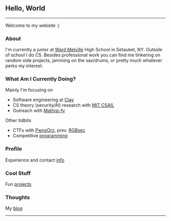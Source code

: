 ## Hello, World

---

Welcome to my website :)

### About

I'm currently a junior at [Ward Melville](http://www.threevillagecsd.org/schools/ward_melville_high_school) High School in Setauket, NY. Outside of school I do CS. Besides professional work you can find me tinkering on random side projects, jamming on the sax/drums, or pretty much whatever perks my interest.

### What Am I Currently Doing?
Mainly I'm focusing on
- Software engineering at [Clay](https://www.clay.run/)
- CS theory (security/AI) research with [MIT CSAIL](https://www.csail.mit.edu/)
- Outreach with [Mathisi-fy](https://mathisify.org/)

Other tidbits
- CTFs with [PwnzOrz](https://ctftime.org/team/120438), prev. [RGBsec](https://rgbsec.org/)
- Competitive [programming](https://github.com/WilliamHYZhang/Competitive-Programming)

### Profile

Experience and contact [info](/profile)

### Cool Stuff

Fun [projects](/projects)

### Thoughts

My [blog](/blog)

---
